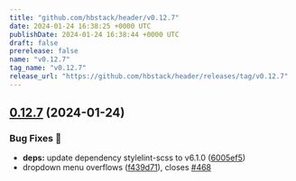 ```yaml
---
title: "github.com/hbstack/header/v0.12.7"
date: 2024-01-24 16:38:25 +0000 UTC
publishDate: 2024-01-24 16:38:44 +0000 UTC
draft: false
prerelease: false
name: "v0.12.7"
tag_name: "v0.12.7"
release_url: "https://github.com/hbstack/header/releases/tag/v0.12.7"
---
```


## [0.12.7](https://github.com/hbstack/header/compare/v0.12.6...v0.12.7) (2024-01-24)


### Bug Fixes 🐞

* **deps:** update dependency stylelint-scss to v6.1.0 ([6005ef5](https://github.com/hbstack/header/commit/6005ef52c7251ea3b50b11b26a394f14cd282df4))
* dropdown menu overflows ([f439d71](https://github.com/hbstack/header/commit/f439d71f7445b1302cae28802ba3724989c19cc1)), closes [#468](https://github.com/hbstack/header/issues/468)
